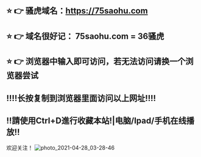 ## ⭐️ 👉 骚虎域名：https://75saohu.com
## ⭐️ 👉 域名很好记： 75saohu.com = 36骚虎
## ⭐️ 👉 浏览器中输入即可访问，若无法访问请换一个浏览器尝试
## ‼️‼️长按复制到浏览器里面访问以上网址‼️‼️
## ‼️請使用Ctrl+D進行收藏本站!|电脑/Ipad/手机在线播放‼️
欢迎关注！
![photo_2021-04-28_03-28-46](https://user-images.githubusercontent.com/83739619/118344222-71675b00-b542-11eb-967f-0ac318127624.jpg)
